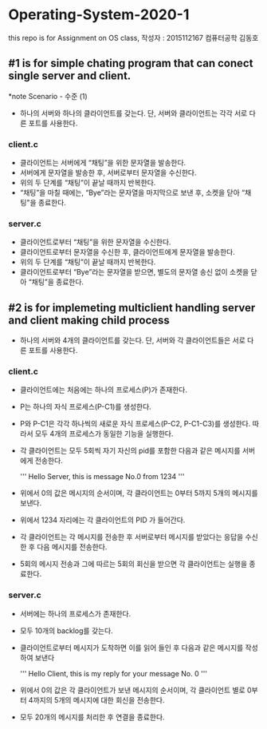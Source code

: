 # Operating-System-2020-1
this repo is for Assignment on OS class,
작성자 : 2015112167 컴퓨터공학 김동호
## #1 is for simple chating program that can conect single server and client.
*note Scenario - 수준 (1)

- 하나의 서버와 하나의 클라이언트를 갖는다. 단, 서버와 클라이언트는 각각 서로 다른 포트를 사용한다.

 ### client.c

 - 클라이언트는 서버에게 “채팅”을 위한 문자열을 발송한다.
 - 서버에게 문자열을 발송한 후, 서버로부터 문자열을 수신한다.
 - 위의 두 단계를 “채팅”이 끝날 때까지 반복한다.
 - “채팅”을 마칠 때에는, “Bye”라는 문자열을 마지막으로 보낸 후, 소켓을 닫아 “채팅"을 종료한다.

 ### server.c

 - 클라이언트로부터 “채팅”을 위한 문자열을 수신한다.
 - 클라이언트로부터 문자열을 수신한 후, 클라이언트에게 문자열을 발송한다.
 - 위의 두 단계를 “채팅”이 끝날 때까지 반복한다.
 - 클라이언트로부터 “Bye”라는 문자열을 받으면, 별도의 문자열 송신 없이 소켓을 닫아 “채팅”을 종료한다.

## #2 is for implemeting multiclient handling server and client making child process
- 하나의 서버와 4개의 클라이언트를 갖는다. 단, 서버와 각 클라이언트들은 서로 다른 포트를 사용한다.

### client.c
- 클라이언트에는 처음에는 하나의 프로세스(P)가 존재한다.
- P는 하나의 자식 프로세스(P-C1)를 생성한다.
- P와 P-C1은 각각 하나씩의 새로운 자식 프로세스(P-C2, P-C1-C3)를 생성한다. 따라서 모두 4개의 프로세스가 동일한 기능을 실행한다.
- 각 클라이언트는 모두 5회씩 자기 자신의 pid를 포함한 다음과 같은 메시지를 서버에게 전송한다.

    '''
    Hello Server, this is message No.0 from 1234
    '''
- 위에서 0의 값은 메시지의 순서이며, 각 클라이언트는 0부터 5까지 5개의 메시지를 보낸다.
- 위에서 1234 자리에는 각 클라이언트의 PID 가 들어간다.
- 각 클라이언트는 각 메시지를 전송한 후 서버로부터 메시지를 받았다는 응답을 수신한 후 다음 메시지를 전송한다.
- 5회의 메시지 전송과 그에 따르는 5회의 회신을 받으면 각 클라이언트는 실행을 종료한다.

### server.c

- 서버에는 하나의 프로세스가 존재한다.
- 모두 10개의 backlog를 갖는다.
- 클라이언트로부터 메시지가 도착하면 이를 읽어 들인 후 다음과 같은 메시지를 작성하여 보낸다
    
    '''
     Hello Client, this is my reply for your message No. 0
    '''
- 위에서 0의 값은 각 클라이언트가 보낸 메시지의 순서이며, 각 클라이언트 별로 0부터 4까지의 5개의 메시지에 대한 회신을 전송한다.
- 모두 20개의 메시지를 처리한 후 연결을 종료한다.
